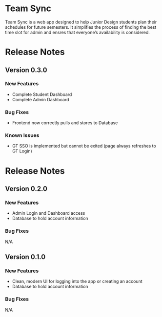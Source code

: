 # Team Sync

Team Sync is a web app designed to help Junior Design students plan their schedules for future semesters. It simplifies the process of finding the best time slot for admin and ensres that everyone’s availability is considered.

# Release Notes
## Version 0.3.0

### New Features
- Complete Student Dashboard
- Complete Admin Dashboard


### Bug Fixes
- Frontend now correctly pulls and stores to Database


### Known Issues
- GT SSO is implemented but cannot be exited (page always refreshes to GT Login) 

# Release Notes
## Version 0.2.0

### New Features
- Admin Login and Dashboard access
- Database to hold account information


### Bug Fixes

N/A

## Version 0.1.0

### New Features
- Clean, modern UI for logging into the app or creating an account
- Database to hold account information


### Bug Fixes

N/A

